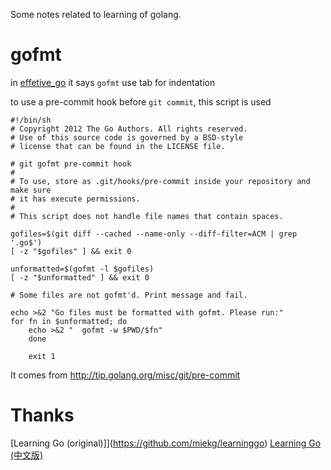 Some notes related to learning of golang.

# gofmt

in [effetive_go](https://golang.org/doc/effective_go.html#formatting)  it says 
`gofmt` use tab for indentation

to use a pre-commit hook before `git commit`, this script is used
```shell
#!/bin/sh
# Copyright 2012 The Go Authors. All rights reserved.
# Use of this source code is governed by a BSD-style
# license that can be found in the LICENSE file.

# git gofmt pre-commit hook
#
# To use, store as .git/hooks/pre-commit inside your repository and make sure
# it has execute permissions.
#
# This script does not handle file names that contain spaces.

gofiles=$(git diff --cached --name-only --diff-filter=ACM | grep '.go$')
[ -z "$gofiles" ] && exit 0

unformatted=$(gofmt -l $gofiles)
[ -z "$unformatted" ] && exit 0

# Some files are not gofmt'd. Print message and fail.

echo >&2 "Go files must be formatted with gofmt. Please run:"
for fn in $unformatted; do
    echo >&2 "  gofmt -w $PWD/$fn"
    done

    exit 1
```

It comes from http://tip.golang.org/misc/git/pre-commit

# Thanks

[Learning Go (original)]](https://github.com/miekg/learninggo)
[Learning Go (中文版)](https://github.com/mikespook/Learning-Go-zh-cn)

